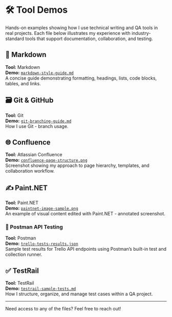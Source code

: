 # 🛠 Tool Demos

Hands-on examples showing how I use technical writing and QA tools in real projects. Each file below illustrates my experience with industry-standard tools that support documentation, collaboration, and testing.

## 📄 Markdown
**Tool:** Markdown  
**Demo:** [`markdown-style-guide.md`](./markdown-style-guide.md)  
A concise guide demonstrating formatting, headings, lists, code blocks, tables, and links.

## 🗃 Git & GitHub
**Tool:** Git  
**Demo:** [`git-branching-guide.md`](./Git-Branching-Guide.md)  
How I use Git - branch usage.

## 🌐 Confluence
**Tool:** Atlassian Confluence  
**Demo:** [`confluence-page-structure.png`](./confluence-page-structure.png)  
Screenshot showing my approach to page hierarchy, templates, and collaboration workflow.

## ✍️ Paint.NET
**Tool:** Paint.NET  
**Demo:** [`paintnet-image-sample.png`](./paintNet-ImageSample.png)  
An example of visual content edited with Paint.NET - annotated screenshot.

### 🧪 Postman API Testing
**Tool:** Postman  
**Demo:** [`trello-tests-results.json`](./postman-results/trello-tests-results.json)  
Sample test results for Trello API endpoints using Postman’s built-in test and collection runner.


## ✅ TestRail
**Tool:** TestRail  
**Demo:** [`testrail-sample-tests.md`](./testrail-sample-tests.md)  
How I structure, organize, and manage test cases within a QA project.

---

Need access to any of the files? Feel free to reach out!
